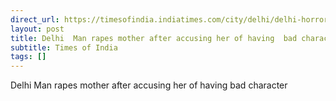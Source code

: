 ```yaml
---
direct_url: https://timesofindia.indiatimes.com/city/delhi/delhi-horror-man-rapes-mother-after-accusing-her-of-having-bad-character-booked/articleshow/123341944.cms
layout: post
title: Delhi  Man rapes mother after accusing her of having  bad character 
subtitle: Times of India
tags: []
---
```


Delhi  Man rapes mother after accusing her of having  bad character 
